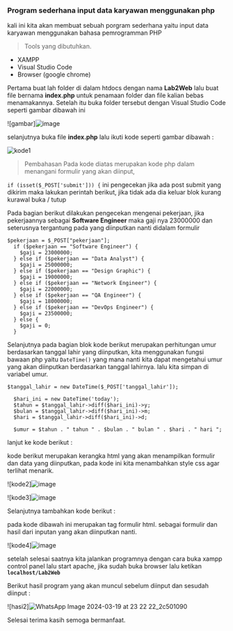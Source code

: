 ### Program sederhana input data karyawan menggunakan php

kali ini kita akan membuat sebuah porgram sederhana yaitu input data karyawan menggunakan bahasa pemrogramman PHP

> Tools yang dibutuhkan.
- XAMPP
- Visual Studio Code
- Browser (google chrome)

Pertama buat lah folder di dalam htdocs dengan nama **Lab2Web** lalu buat file bernama **index.php**
untuk penamaan folder dan file kalian bebas menamakannya.
Setelah itu buka folder tersebut dengan Visual Studio Code seperti gambar dibawah ini

![gambar]![image](https://github.com/ririn27/TUGAS-WEB2-KE-1/assets/115934294/5ceff842-2fa7-4d0e-92e3-986ffad81345)


selanjutnya buka file **index.php** lalu ikuti kode seperti gambar dibawah :

![kode1](![image](https://github.com/ririn27/TUGAS-WEB2-KE-1/assets/115934294/9e88016d-d53f-47eb-aba7-2cc9a75fdfde)
)
> Pembahasan
Pada kode diatas merupakan kode php dalam menangani formulir yang akan diinput,

`
if (isset($_POST['submit'])) {
`
ini pengecekan jika ada  post submit yang dikirim maka lakukan perintah berikut, jika tidak ada dia keluar blok kurang kurawal buka / tutup

Pada bagian berikut dilakukan pengecekan mengenai pekerjaan, jika pekerjaannya sebagai  **Software Engineer** maka gaji nya 23000000 dan seterusnya tergantung pada yang diinputkan nanti didalam formulir

```
$pekerjaan = $_POST["pekerjaan"];
  if ($pekerjaan == "Software Engineer") {
    $gaji = 23000000;
  } else if ($pekerjaan == "Data Analyst") {
    $gaji = 25000000;
  } else if ($pekerjaan == "Design Graphic") {
    $gaji = 19000000;
  } else if ($pekerjaan == "Network Engineer") {
    $gaji = 22000000;
  } else if ($pekerjaan == "QA Engineer") {
    $gaji = 18000000;
  } else if ($pekerjaan == "DevOps Engineer") {
    $gaji = 23500000;
  } else {
    $gaji = 0;
  }
```

Selanjutnya pada bagian blok kode berikut merupakan perhitungan umur berdasarkan tanggal lahir yang diinputkan, kita menggunakan fungsi bawaan php yaitu `DateTime()` yang mana nanti kita dapat mengetahui umur yang akan diinputkan berdasarkan tanggal lahirnya. lalu kita simpan di variabel umur.

```
$tanggal_lahir = new DateTime($_POST['tanggal_lahir']);

  $hari_ini = new DateTime('today');
  $tahun = $tanggal_lahir->diff($hari_ini)->y;
  $bulan = $tanggal_lahir->diff($hari_ini)->m;
  $hari = $tanggal_lahir->diff($hari_ini)->d;

  $umur = $tahun . " tahun " . $bulan . " bulan " . $hari . " hari ";

```

lanjut ke kode berikut :

kode berikut merupakan kerangka html yang akan menampilkan formulir dan data yang diinputkan, pada kode ini kita menambahkan style css agar terlihat menarik.

![kode2]![image](https://github.com/ririn27/TUGAS-WEB2-KE-1/assets/115934294/0063e139-d293-4987-a49a-f4c9890c1e29)


![kode3]![image](https://github.com/ririn27/TUGAS-WEB2-KE-1/assets/115934294/5c8ebcea-ad8b-41d6-bad0-d0fd38a1d5a7)


Selanjutnya tambahkan kode berikut :

pada kode dibawah ini merupakan tag formulir html. sebagai formulir dan hasil dari inputan yang akan diinputkan nanti.

![kode4]![image](https://github.com/ririn27/TUGAS-WEB2-KE-1/assets/115934294/56450e99-aa23-4d5c-ae99-1449597f7e87)


setelah selesai saatnya kita jalankan programnya dengan cara buka xampp control panel lalu start apache, jika sudah buka browser lalu ketikan **`localhost/Lab2Web`**


Berikut hasil program yang akan muncul sebelum diinput dan sesudah diinput :


![hasi2]![WhatsApp Image 2024-03-19 at 23 22 22_2c501090](https://github.com/ririn27/TUGAS-WEB2-KE-1/assets/115934294/098bd291-36f4-49ba-9cb4-f14d5b96d005)


Selesai terima kasih semoga bermanfaat.

